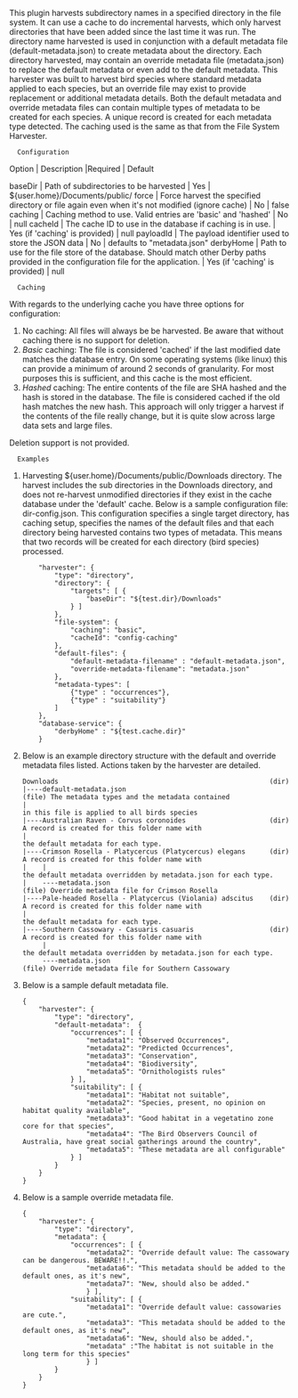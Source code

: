 This plugin harvests subdirectory names in a specified directory in the
file system. It can use a cache to do incremental harvests, which only
harvest directories that have been added since the last time it was run.
The directory name harvested is used in conjunction with a default
metadata file (default-metadata.json) to create metadata about the
directory. Each directory harvested, may contain an override metadata
file (metadata.json) to replace the default metadata or even add to the
default metadata. This harvester was built to harvest bird species where
standard metadata applied to each species, but an override file may
exist to provide replacement or additional metadata details. Both the
default metadata and override metadata files can contain multiple types
of metadata to be created for each species. A unique record is created
for each metadata type detected. The caching used is the same as that
from the File System Harvester.


      Configuration

Option | Description |Required | Default

baseDir | Path of subdirectories to be harvested | Yes | ${user.home}/Documents/public/
force | Force harvest the specified directory or file again even when it's not modified (ignore cache) | No | false
caching | Caching method to use. Valid entries are 'basic' and 'hashed' | No | null
cacheId | The cache ID to use in the database if caching is in use. | Yes (if 'caching' is provided) | null 
payloadId | The payload identifier used to store the JSON data | No | defaults to "metadata.json"
derbyHome | Path to use for the file store of the database. Should match other Derby paths provided in the configuration file for the application. | Yes (if 'caching' is provided) | null
	         
      Caching

With regards to the underlying cache you have three options for
configuration:

 1. No caching: All files will always be be harvested. Be aware that
    without caching there is no support for deletion.
 2. *Basic* caching: The file is considered 'cached' if the last
    modified date matches the database entry. On some operating systems
    (like linux) this can provide a minimum of around 2 seconds of
    granularity. For most purposes this is sufficient, and this cache is
    the most efficient.
 3. *Hashed* caching: The entire contents of the file are SHA hashed and
    the hash is stored in the database. The file is considered cached if
    the old hash matches the new hash. This approach will only trigger a
    harvest if the contents of the file really change, but it is quite
    slow across large data sets and large files.

Deletion support is not provided.


      Examples

 1. Harvesting ${user.home}/Documents/public/Downloads directory. The
    harvest includes the sub directories in the Downloads directory, and
    does not re-harvest unmodified directories if they exist in the
    cache database under the 'default' cache. Below is a sample
    configuration file: dir-config.json. This configuration specifies a
    single target directory, has caching setup, specifies the names of
    the default files and that each directory being harvested contains
    two types of metadata. This means that two records will be created
    for each directory (bird species) processed.

            "harvester": {
                "type": "directory",
                "directory": {
                    "targets": [ {
                        "baseDir": "${test.dir}/Downloads"
                    } ]
                },
                "file-system": {
                    "caching": "basic",
                    "cacheId": "config-caching"
                },
                "default-files": {
                    "default-metadata-filename" : "default-metadata.json",
                    "override-metadata-filename": "metadata.json"
                },
                "metadata-types": [ 
                    {"type" : "occurrences"},
                    {"type" : "suitability"}
                ]
            },
            "database-service": {
                "derbyHome" : "${test.cache.dir}"
            }
                    

 2. Below is an example directory structure with the default and
    override metadata files listed. Actions taken by the harvester are
    detailed.

        Downloads                                                     (dir)
        |----default-metadata.json                                    (file) The metadata types and the metadata contained 
        |                                                                    in this file is applied to all birds species
        |----Australian Raven - Corvus coronoides                     (dir)  A record is created for this folder name with 
        |                                                                    the default metadata for each type.
        |----Crimson Rosella - Platycercus (Platycercus) elegans      (dir)  A record is created for this folder name with 
        |    |                                                               the default metadata overridden by metadata.json for each type.
        |    ----metadata.json                                        (file) Override metadata file for Crimson Rosella
        |----Pale-headed Rosella - Platycercus (Violania) adscitus    (dir)  A record is created for this folder name with 
        |                                                                    the default metadata for each type.
        |----Southern Cassowary - Casuaris casuaris                   (dir)  A record is created for this folder name with 
             |                                                               the default metadata overridden by metadata.json for each type.
             ----metadata.json                                        (file) Override metadata file for Southern Cassowary
                    

 3. Below is a sample default metadata file.

        {
            "harvester": {
                "type": "directory",
                "default-metadata":  {
                    "occurrences": [ {
                        "metadata1": "Observed Occurrences",
                        "metadata2": "Predicted Occurrences",
                        "metadata3": "Conservation",
                        "metadata4": "Biodiversity",
                        "metadata5": "Ornithologists rules"
                    } ],
                    "suitability": [ {
                        "metadata1": "Habitat not suitable",
                        "metadata2": "Species, present, no opinion on habitat quality available",
                        "metadata3": "Good habitat in a vegetatino zone core for that species",
                        "metadata4": "The Bird Observers Council of Australia, have great social gatherings around the country",
                        "metadata5": "These metadata are all configurable"
                    } ]
                }
            }
        }
                

 4. Below is a sample override metadata file.

        {
            "harvester": {
                "type": "directory",
                "metadata": {
                    "occurrences": [ {
                        "metadata2": "Override default value: The cassowary can be dangerous. BEWARE!!.",
                        "metadata6": "This metadata should be added to the default ones, as it's new",
                        "metadata7": "New, should also be added."
                        } ],
                    "suitability": [ {
                        "metadata1": "Override default value: cassowaries are cute.",
                        "metadata3": "This metadata should be added to the default ones, as it's new",
                        "metadata6": "New, should also be added.",
                        "metadata" :"The habitat is not suitable in the long term for this species"
                        } ]
                }
            }
        }

